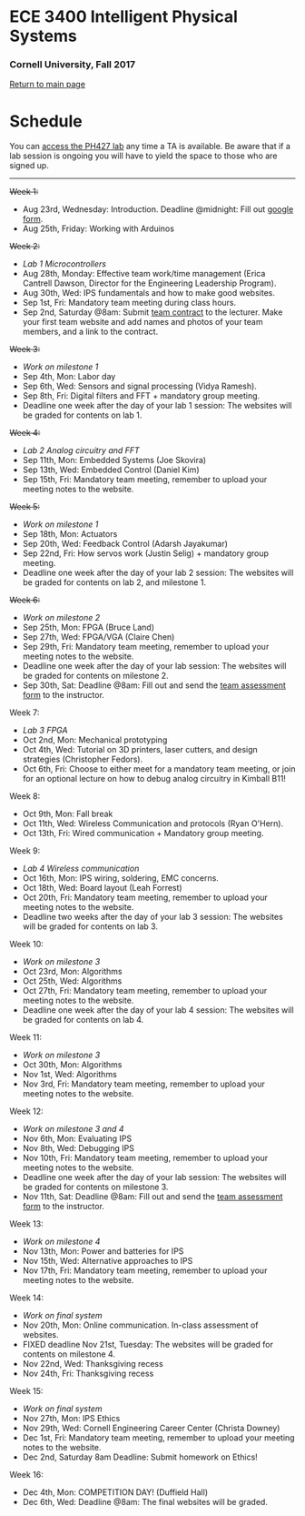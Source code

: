 # ECE 3400 Intelligent Physical Systems

### Cornell University, Fall 2017

[Return to main page](https://cei-lab.github.io/ece3400/)

# Schedule

You can [access the PH427 lab](https://calendar.google.com/calendar/embed?src=ece34002017%40gmail.com&ctz=America/New_York) any time a TA is available. Be aware that if a lab session is ongoing you will have to yield the space to those who are signed up. 

***

~~Week 1:~~
* Aug 23rd, Wednesday: Introduction. Deadline @midnight: Fill out [google form](https://goo.gl/forms/G54ZCPmXbgT65QS32).
* Aug 25th, Friday: Working with Arduinos

~~Week 2:~~
* *Lab 1 Microcontrollers*
* Aug 28th, Monday: Effective team work/time management (Erica Cantrell Dawson, Director for the Engineering Leadership Program). 
* Aug 30th, Wed: IPS fundamentals and how to make good websites. 
* Sep 1st, Fri: Mandatory team meeting during class hours. 
* Sep 2nd, Saturday @8am: Submit [team contract](./Teamwork/Team_Contract.md) to the lecturer. Make your first team website and add names and photos of your team members, and a link to the contract. 

~~Week 3:~~
* *Work on milestone 1*
* Sep 4th, Mon: Labor day
* Sep 6th, Wed: Sensors and signal processing (Vidya Ramesh).
* Sep 8th, Fri: Digital filters and FFT + mandatory group meeting. 
* Deadline one week after the day of your lab 1 session: The websites will be graded for contents on lab 1.

~~Week 4:~~
* *Lab 2 Analog circuitry and FFT*
* Sep 11th, Mon: Embedded Systems (Joe Skovira)
* Sep 13th, Wed: Embedded Control (Daniel Kim)
* Sep 15th, Fri: Mandatory team meeting, remember to upload your meeting notes to the website.

~~Week 5:~~
* *Work on milestone 1*
* Sep 18th, Mon: Actuators
* Sep 20th, Wed: Feedback Control (Adarsh Jayakumar)
* Sep 22nd, Fri: How servos work (Justin Selig) + mandatory group meeting. 
* Deadline one week after the day of your lab 2 session: The websites will be graded for contents on lab 2, and milestone 1.

~~Week 6:~~
* *Work on milestone 2*
* Sep 25th, Mon: FPGA (Bruce Land)
* Sep 27th, Wed: FPGA/VGA (Claire Chen)
* Sep 29th, Fri: Mandatory team meeting, remember to upload your meeting notes to the website.
* Deadline one week after the day of your lab session: The websites will be graded for contents on milestone 2.
* Sep 30th, Sat: Deadline @8am: Fill out and send the [team assessment form](./Teamwork/GroupProcess-QualitativePeerSelfEval.docx) to the instructor.

Week 7:
* *Lab 3 FPGA*
* Oct 2nd, Mon: Mechanical prototyping
* Oct 4th, Wed: Tutorial on 3D printers, laser cutters, and design strategies (Christopher Fedors).
* Oct 6th, Fri: Choose to either meet for a mandatory team meeting, or join for an optional lecture on how to debug analog circuitry in Kimball B11!

Week 8:
* Oct 9th, Mon: Fall break
* Oct 11th, Wed: Wireless Communication and protocols (Ryan O'Hern). 
* Oct 13th, Fri: Wired communication + Mandatory group meeting.

Week 9:
* *Lab 4 Wireless communication*
* Oct 16th, Mon: IPS wiring, soldering, EMC concerns.
* Oct 18th, Wed: Board layout (Leah Forrest)
* Oct 20th, Fri: Mandatory team meeting, remember to upload your meeting notes to the website.
* Deadline two weeks after the day of your lab 3 session: The websites will be graded for contents on lab 3.

Week 10:
* *Work on milestone 3*
* Oct 23rd, Mon: Algorithms
* Oct 25th, Wed: Algorithms
* Oct 27th, Fri: Mandatory team meeting, remember to upload your meeting notes to the website.
* Deadline one week after the day of your lab 4 session: The websites will be graded for contents on lab 4.

Week 11:
* *Work on milestone 3*
* Oct 30th, Mon: Algorithms
* Nov 1st, Wed: Algorithms
* Nov 3rd, Fri: Mandatory team meeting, remember to upload your meeting notes to the website.

Week 12:
* *Work on milestone 3 and 4*
* Nov 6th, Mon: Evaluating IPS
* Nov 8th, Wed: Debugging IPS
* Nov 10th, Fri: Mandatory team meeting, remember to upload your meeting notes to the website.
* Deadline one week after the day of your lab session: The websites will be graded for contents on milestone 3.
* Nov 11th, Sat: Deadline @8am: Fill out and send the [team assessment form](./Teamwork/GroupProcess-QualitativePeerSelfEval.docx) to the instructor.

Week 13:
* *Work on milestone 4*
* Nov 13th, Mon: Power and batteries for IPS
* Nov 15th, Wed: Alternative approaches to IPS
* Nov 17th, Fri: Mandatory team meeting, remember to upload your meeting notes to the website.

Week 14:
* *Work on final system*
* Nov 20th, Mon: Online communication. In-class assessment of websites. 
* FIXED deadline Nov 21st, Tuesday: The websites will be graded for contents on milestone 4.
* Nov 22nd, Wed: Thanksgiving recess
* Nov 24th, Fri: Thanksgiving recess

Week 15:
* *Work on final system*
* Nov 27th, Mon: IPS Ethics
* Nov 29th, Wed: Cornell Engineering Career Center (Christa Downey)
* Dec 1st, Fri: Mandatory team meeting, remember to upload your meeting notes to the website.
* Dec 2nd, Saturday 8am Deadline: Submit homework on Ethics!

Week 16:
- Dec 4th, Mon: COMPETITION DAY! (Duffield Hall)
- Dec 6th, Wed: Deadline @8am: The final websites will be graded.

